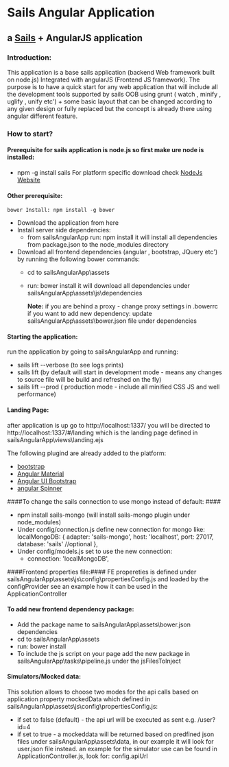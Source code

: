 # Sails Angular Application

## a [Sails](http://sailsjs.org) + AngularJS application

### Introduction:
This application is a base sails application (backend Web framework built on node.js) Integrated with angularJS (Frontend JS framework).
The purpose is to have a quick start for any web application that will include all the development tools supported by sails OOB using grunt ( watch , minify , uglify , unify etc') + some basic layout that can be changed according to any given design or fully replaced but the concept is already there using angular different feature.

### How to start?
#### Prerequisite for sails application is node.js so first make ure node is installed:
 - npm -g install sails
   For platform specific download check [NodeJs Website](https://nodejs.org/en/)
#### Other prerequisite:
	bower Install: npm install -g bower

 - Download the application from here
 - Install server side dependencies:
 	- from sailsAngularApp run: npm install
 	  it will install all dependencies from package.json to the node_modules directory
 - Download all frontend dependencies (angular , bootstrap, JQuery etc') by running the following bower commands:
 	- cd to sailsAngularApp\assets
 	- run: bower install
 	  it will download all dependencies under sailsAngularApp\assets\js\dependencies

 	  **Note:** if you are behind a proxy - change proxy settings in .bowerrc
 	  		if you want to add new dependency: update sailsAngularApp\assets\bower.json file under dependencies

#### Starting the application:
run the application by going to sailsAngularApp and running:
 - sails lift --verbose (to see logs prints)
 - sails lift (by default will start in development mode - means any changes to source file will be build and refreshed on the fly)
 - sails lift --prod ( production mode  - include all minified CSS JS and well performance)

#### Landing Page:
after application is up go to http://localhost:1337/ you will be directed to http://localhost:1337/#/landing which is the landing page defined in sailsAngularApp\views\landing.ejs


The following plugind are already added to the platform:
- [bootstrap](http://getbootstrap.com/)
- [Angular Material](https://material.angularjs.org/latest/demo/slider)
- [Angular UI Bootstrap](http://angular-ui.github.io/bootstrap/)
- [angular Spinner](https://github.com/urish/angular-spinner)

####To change the sails connection to use mongo instead of default: ####
- npm install sails-mongo  (will install sails-mongo plugin under node_modules)
- Under config/connection.js define new connection for mongo like:
 localMongoDB: {
     adapter: 'sails-mongo',
     host: 'localhost',
     port: 27017,
     database: 'sails' //optional
   },
- Under config/models.js set to use the new connection: 
	- connection: 'localMongoDB',

####Frontend properties file:####
 FE propereties is defined under sailsAngularApp\assets\js\config\propertiesConfig.js and loaded by the configProvider see an example how it can be used in the ApplicationController


#### To add new frontend dependency package: ####
- Add the package name to sailsAngularApp\assets\bower.json dependencies
- cd to sailsAngularApp\assets
- run: bower install
- To include the js script on your page add the new package in sailsAngularApp\tasks\pipeline.js under the jsFilesToInject

#### Simulators/Mocked data: ####
This solution allows to choose two modes for the api calls based on application property mockedData which defined in sailsAngularApp\assets\js\config\propertiesConfig.js: 
- if set to false (default) - the api url will be executed as sent e.g. /user?id=4
- if set to true - a mockeddata will be returned based on predfined json files under sailsAngularApp\assets\data, in our example it will look for user.json file instead. an example for the simulator use can be found in ApplicationController.js, look for: config.apiUrl

